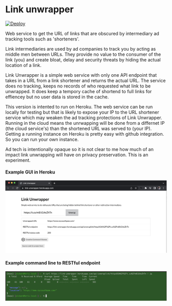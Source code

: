 # Link unwrapper

[![Deploy](https://www.herokucdn.com/deploy/button.svg)](https://heroku.com/deploy)

Web service to get the URL of links that are obscured by intermediary ad tracking tools such as 'shorteners'. 

Link intermediaries are used by ad companies to track you by acting as middle men between URLs. They provide no value to the consumer of the link (you) and create bloat, delay and security threats by hiding the actual location of a link.

Link Unwrapper is a simple web service with only one API endpoint that takes in a URL from a link shortener and returns the actual URL. The service does no tracking, keeps no records of who requested what link to be unwrapped. It does keep a tempory cache of shortend to full links for effiencey but no user data is stored in the cache. 

This version is intented to run on Heroku. The web service can be run locally for testing but that is likely to expose your IP to the URL shortener service which may weaken the ad tracking protections of Link Unwrapper. Running in the cloud means the unrwapping will be done from a differnet IP (the cloud service's) than the shortened URL was served to (your IP). Getting a running instance on Heroku is pretty easy with github integration. So you can run your own instance.

Ad tech is intentionally opaque so it is not clear to me how much of an impact link unwrapping will have on privacy preservation. This is an experiment.

#### Example GUI in Heroku
![](docs/media/link_unwrapper_web_gui.png)

#### Example command line to RESTful endpoint
![](docs/media/link_unwrapper_cli.png)
